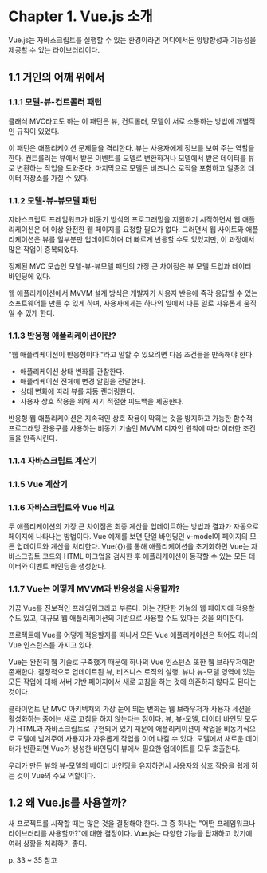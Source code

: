 # Chapter 1. Vue.js 소개

Vue.js는 자바스크립트를 실행할 수 있는 환경이라면 어디에서든 양방향성과 기능성을 제공할 수 있는 라이브러리이다.

## 1.1 거인의 어깨 위에서

### 1.1.1 모델-뷰-컨트롤러 패턴

클래식 MVC라고도 하는 이 패턴은 뷰, 컨트롤러, 모델이 서로 소통하는 방법에 개별적인 규칙이 있었다.

이 패턴은 애플리케이션 문제들을 격리한다.
뷰는 사용자에게 정보를 보여 주는 역할을 한다.
컨트롤러는 뷰에서 받은 이벤트를 모델로 변환하거나 모델에서 받은 데이터를 뷰로 변환하는 작업을 도와준다.
마지막으로 모델은 비즈니스 로직을 포함하고 일종의 데이터 저장소를 가질 수 있다.

### 1.1.2 모델-뷰-뷰모델 패턴

자바스크립트 프레임워크가 비동기 방식의 프로그래밍을 지원하기 시작하면서 웹 애플리케이션은 더 이상 완전한 웹 페이지를 요청할 필요가 없다.
그러면서 웹 사이트와 애플리케이션은 뷰를 일부분만 업데이트하며 더 빠르게 반응할 수도 있었지만, 이 과정에서 많은 작업이 중복되었다.

정제된 MVC 모습인 모델-뷰-뷰모델 패턴의 가장 큰 차이점은 뷰 모델 도입과 데이터 바인딩에 있다.

웹 애플리케이션에서 MVVM 설계 방식은 개발자가 사용자 반응에 즉각 응답할 수 있는 소프트웨어를 만들 수 있게 하며, 사용자에게는 하나의 일에서 다른 일로 자유롭게 움직일 수 있게 한다.

### 1.1.3 반응형 애플리케이션이란?

"웹 애플리케이션이 반응형이다."라고 말할 수 있으려면 다음 조건들을 만족해야 한다.

- 애플리케이션 상태 변화를 관찰한다.
- 애플리케이션 전체에 변경 알림을 전달한다.
- 상태 변화에 따라 뷰를 자동 렌더링한다.
- 사용자 상호 작용을 위해 시기 적절한 피드백을 제공한다.

반응형 웹 애플리케이션은 지속적인 상호 작용이 막히는 것을 방지하고 가능한 함수적 프로그래밍 관용구를 사용하는 비동기 기술인 MVVM 디자인 원칙에 따라 이러한 조건들을 만족시킨다.

### 1.1.4 자바스크립트 계산기

### 1.1.5 Vue 계산기

### 1.1.6 자바스크립트와 Vue 비교

두 애플리케이션의 가장 큰 차이점은 최종 계산을 업데이트하는 방법과 결과가 자동으로 페이지에 나타나는 방법이다.
Vue 예제를 보면 단일 바인딩인 v-model이 페이지의 모든 업데이트와 계산을 처리한다.
Vue({})를 통해 애플리케이션을 초기화하면 Vue는 자바스크립트 코드와 HTML 마크업을 검사한 후 애플리케이션이 동작할 수 있는 모든 데이터와 이벤트 바인딩을 생성한다.

### 1.1.7 Vue는 어떻게 MVVM과 반응성을 사용할까?

가끔 Vue를 진보적인 프레임워크라고 부른다.
이는 간단한 기능의 웹 페이지에 적용할 수도 있고, 대규모 웹 애플리케이션의 기반으로 사용할 수도 있다는 것을 의미한다.

프로젝트에 Vue를 어떻게 적용할지를 떠나서 모든 Vue 애플리케이션은 적어도 하나의 Vue 인스턴스를 가지고 있다.

Vue는 완전히 웹 기술로 구축했기 때문에 하나의 Vue 인스턴스 또한 웹 브라우저에만 존재한다.
결정적으로 업데이트된 뷰, 비즈니스 로직의 실행, 뷰나 뷰-모델 영역에 있는 모든 작업에 대해 서버 기반 페이지에서 새로 고침을 하는 것에 의존하지 않다도 된다는 것이다.

클라이언트 단 MVC 아키텍처의 가장 눈에 띄는 변화는 웹 브라우저가 사용자 세션을 활성화하는 중에는 새로 고침을 하지 않는다는 점이다.
뷰, 뷰-모델, 데이터 바인딩 모두가 HTML과 자바스크립트로 구현되어 있기 때문에 애플리케이션이 작업을 비동기식으로 모델에 넘겨주어 사용자가 자유롭게 작업을 이어 나갈 수 있다.
모델에서 새로운 데이터가 반환되면 Vue가 생성한 바인딩이 뷰에서 필요한 업데이트를 모두 호출한다.

우리가 만든 뷰와 뷰-모델의 베이터 바인딩을 유지하면서 사용자와 상호 작용을 쉽게 하는 것이 Vue의 주요 역할이다.

## 1.2 왜 Vue.js를 사용할까?

새 프로젝트를 시작할 때는 많은 것을 결정해야 한다.
그 중 하나는 "어떤 프레임워크나 라이브러리를 사용할까?"에 대한 결정이다.
Vue.js는 다양한 기능을 탑재하고 있기에 여러 상황을 처리하기 좋다.

p. 33 ~ 35 참고